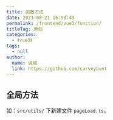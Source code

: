 ```yaml
---
title: 函数方法
date: 2023-08-21 16:53:49
permalink: /frontend/vue3/function/
titleTag: 原创
categories: 
  - 《vue3》
tags: 
  - null
author: 
  name: 诚城
  link: https://github.com/carveybunt
---
```


## 全局方法

如：`src/utils/` 下新建文件 `pageLoad.ts`。

```ts

```

